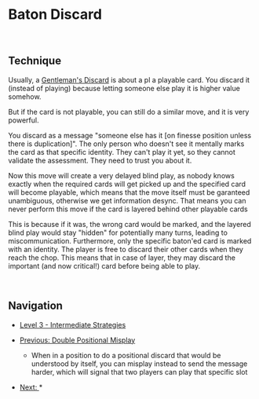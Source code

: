 # Baton Discard

<br />

## Technique

Usually, a [Gentleman's Discard](https://github.com/agilbert1412/HanabiStrategy/blob/master/Strategy/Level%202%20-%20Beginner/25%20-%20Gentleman%20Discard.md) is about a pl a playable card. You discard it (instead of playing) because letting someone else play it is higher value somehow.

But if the card is not playable, you can still do a similar move, and it is very powerful.

You discard as a message "someone else has it [on finesse position unless there is duplication]". The only person who doesn't see it mentally marks the card as that specific identity. They can't play it yet, so they cannot validate the assessment. They need to trust you about it.

Now this move will create a very delayed blind play, as nobody knows exactly when the required cards will get picked up and the specified card will become playable, which means that the move itself must be garanteed unambiguous, otherwise we get information desync. That means you can never perform this move if the card is layered behind other playable cards

This is because if it was, the wrong card would be marked, and the layered blind play would stay "hidden" for potentially many turns, leading to miscommunication. Furthermore, only the specific baton'ed card is marked with an identity. The player is free to discard their other cards when they reach the chop. This means that in case of layer, they may discard the important (and now critical!) card before being able to play.

<br />

## Navigation

* [Level 3 - Intermediate Strategies](https://github.com/agilbert1412/HanabiStrategy/blob/master/Strategy/Level%203%20-%20Intermediate/Level%203%20-%20Intermediate.md)

* [Previous: Double Positional Misplay](https://github.com/agilbert1412/HanabiStrategy/blob/master/Strategy/Level%203%20-%20Intermediate/59%20-%20Double%20Positional%20Misplay.md)
	* When in a position to do a positional discard that would be understood by itself, you can misplay instead to send the message harder, which will signal that two players can play that specific slot

* [Next: ](https://github.com/agilbert1412/HanabiStrategy/blob/master/Strategy/Level%203%20-%20Intermediate/60%20-%20The%20Prompt.md)
	* 